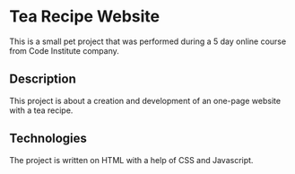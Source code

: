 # Tea Recipe Website
This is a small pet project that was performed during a 5 day online course from Code Institute company.  
## Description
This project is about a creation and development of an one-page website with a tea recipe.
## Technologies
The project is written on HTML with a help of CSS and Javascript.
